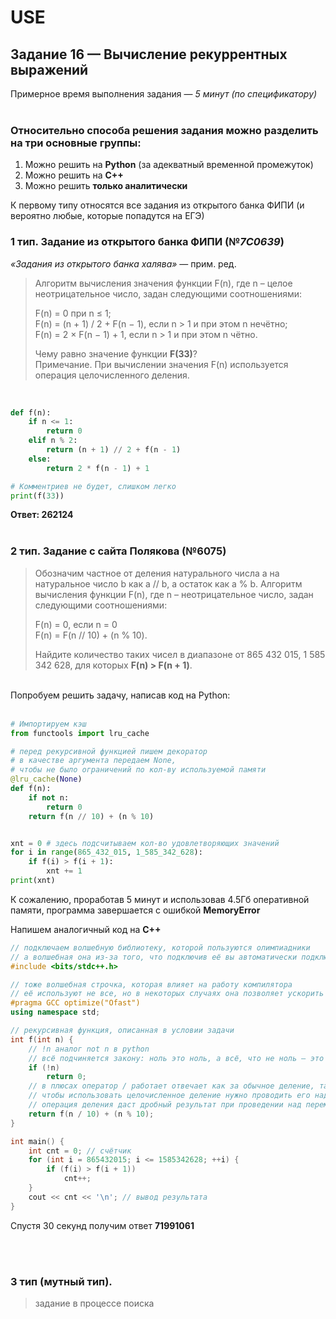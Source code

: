 # USE
## Задание 16 — Вычисление рекуррентных выражений
Примерное время выполнения задания — *5 минут (по спецификатору)*
<br><br>
### Относительно способа решения задания можно разделить на три основные группы:
1. Можно решить на **Python** (за адекватный временной промежуток)
2. Можно решить на **C++**
3. Можно решить **только аналитически**

К первому типу относятся все задания из открытого банка ФИПИ (и вероятно любые, которые попадутся на ЕГЭ)
<br>  

### 1 тип. Задание из открытого банка ФИПИ (№*7C0639*)
*«Задания из открытого банка халява»* — прим. ред. <br>
> Алгоритм вычисления значения функции F(n), где n –
> целое неотрицательное число, задан следующими соотношениями:
> 
> F(n) = 0 при n ≤ 1;  
> F(n) = (n + 1) / 2 + F(n − 1), если n > 1 и при этом n нечётно;  
> F(n) = 2 × F(n − 1) + 1, если n > 1 и при этом n чётно.  
> 
> Чему равно значение функции **F(33)**?  
> Примечание. При вычислении значения F(n) используется операция целочисленного деления.
<br>

```python
def f(n):
    if n <= 1:
        return 0
    elif n % 2:
        return (n + 1) // 2 + f(n - 1)
    else:
        return 2 * f(n - 1) + 1

# Комментриев не будет, слишком легко 
print(f(33))
```

**Ответ: 262124** 
<br><br>
### 2 тип. Задание с сайта Полякова (№6075)
> Обозначим частное от деления натурального числа a на натуральное число b как a // b,
> а остаток как a % b. Алгоритм вычисления функции F(n),
> где n – неотрицательное число, задан следующими соотношениями:  
> 
> F(n) = 0, если n = 0  
> F(n) = F(n // 10) + (n % 10).   
> 
> Найдите количество таких чисел в диапазоне от 865 432 015, 1 585 342 628, для которых **F(n) > F(n + 1)**.
<br>
Попробуем решить задачу, написав код на Python:  
<br><br>
  
```python
# Импортируем кэш 
from functools import lru_cache

# перед рекурсивной функцией пишем декоратор
# в качестве аргумента передаем None,
# чтобы не было ограничений по кол-ву используемой памяти
@lru_cache(None)
def f(n):
    if not n:
        return 0
    return f(n // 10) + (n % 10)


xnt = 0 # здесь подсчитываем кол-во удовлетворяющих значений
for i in range(865_432_015, 1_585_342_628):
    if f(i) > f(i + 1):
        xnt += 1
print(xnt)
```  

К сожалению, проработав 5 минут и использовав 4.5Гб оперативной памяти, программа завершается с ошибкой **MemoryError**  
  
Напишем аналогичный код на **C++**  

```cpp
// подключаем волшебную библиотеку, которой пользуются олимпиадники
// а волшебная она из-за того, что подключив её вы автоматически подключите основные библиотеки такие как iostream, cmath и т.д.
#include <bits/stdc++.h>

// тоже волшебная строчка, которая влияет на работу компилятора
// её используют не все, но в некоторых случаях она позволяет ускорить работу программы (этот код с ней работает в 6 раз быстрее)
#pragma GCC optimize("Ofast")
using namespace std;

// рекурсивная функция, описанная в условии задачи
int f(int n) {
    // !n аналог not n в python
    // всё подчиняется закону: ноль это ноль, а всё, что не ноль — это единица (а 0 и 1 эквивалент false и true)
    if (!n) 
        return 0;
    // в плюсах оператор / работает отвечает как за обычное деление, так и за целочисленное
    // чтобы использовать целочисленное деление нужно проводить его над целочисленными переменными (short, int, long, etc.)
    // операция деления даст дробный результат при проведении над переменными с плавающей точкой (float and double)
    return f(n / 10) + (n % 10);  
}

int main() {
    int cnt = 0; // счётчик
    for (int i = 865432015; i <= 1585342628; ++i) {
        if (f(i) > f(i + 1))
            cnt++;
    }
    cout << cnt << '\n'; // вывод результата
}
```
Спустя 30 секунд получим ответ **71991061**

<br><br>

### 3 тип (мутный тип). 
> задание в процессе поиска
